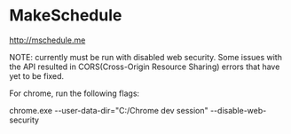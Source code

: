 # MakeSchedule

http://mschedule.me

NOTE: currently must be run with disabled web security. Some issues with the API resulted in CORS(Cross-Origin Resource Sharing) errors that have yet to be fixed. 

For chrome, run the following flags:

chrome.exe --user-data-dir="C:/Chrome dev session" --disable-web-security

